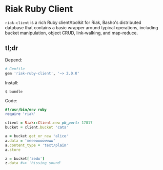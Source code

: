 # Riak Ruby Client

`riak-client` is a rich Ruby client/toolkit for Riak, Basho's
distributed database that contains a basic wrapper around typical
operations, including bucket manipulation, object CRUD, link-walking,
and map-reduce.

## tl;dr

Depend:

```ruby
# Gemfile
gem 'riak-ruby-client', '~> 2.0.0'
```

Install:

```shell
$ bundle
```

Code:

```ruby
#!/usr/bin/env ruby
require 'riak'

client = Riak::Client.new pb_port: 17017
bucket = client.bucket 'cats'

a = bucket.get_or_new 'alice'
a.data = 'meeeoooowwww'
a.content_type = 'text/plain'
a.store

z = bucket['zedo']
z.data #=> 'hissing sound'
```
